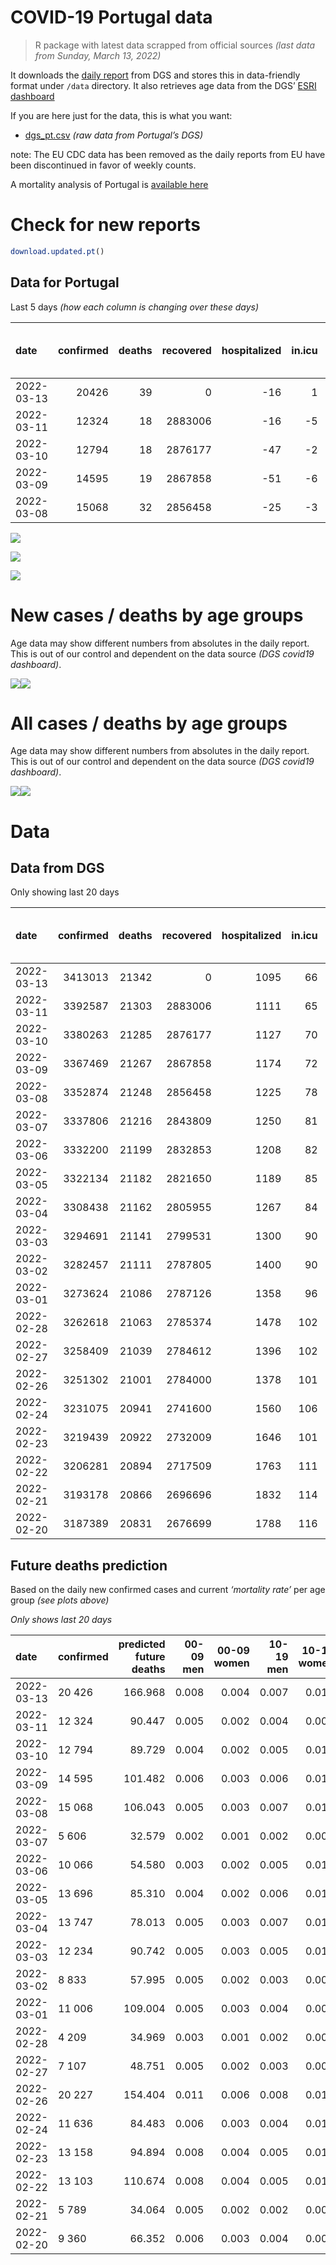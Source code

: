 COVID-19 Portugal data
================

> R package with latest data scrapped from official sources *(last data
> from Sunday, March 13, 2022)*

It downloads the [daily
report](https://covid19.min-saude.pt/relatorio-de-situacao/) from DGS
and stores this in data-friendly format under `/data` directory. It also
retrieves age data from the DGS’ [ESRI
dashboard](https://covid19.min-saude.pt/ponto-de-situacao-atual-em-portugal/)

If you are here just for the data, this is what you want:

-   [dgs\_pt.csv](raw/master/data/dgs_pt.csv) *(raw data from Portugal’s
    DGS)*

note: The EU CDC data has been removed as the daily reports from EU have
been discontinued in favor of weekly counts.

A mortality analysis of Portugal is [available
here](https://averissimo.github.io/covid19-analysis/mortality.html)

# Check for new reports

``` r
download.updated.pt()
```

## Data for Portugal

Last 5 days *(how each column is changing over these days)*

| date       | confirmed | deaths | recovered | hospitalized | in.icu | first vaccine | second vaccine | confirmed m 00-09 | confirmed w 00-09 | confirmed m 10-19 | confirmed w 10-19 | confirmed m 20-29 | confirmed w 20-29 | confirmed m 30-39 | confirmed w 30-39 | confirmed m 40-49 | confirmed w 40-49 | confirmed m 50-59 | confirmed w 50-59 | confirmed m 60-69 | confirmed w 60-69 | confirmed m 70-79 | confirmed w 70-79 | confirmed m 80+ | confirmed w 80+ | death m 00-09 | death w 00-09 | death m 10-19 | death w 10-19 | death m 20-29 | death w 20-29 | death m 30-39 | death w 30-39 | death m 40-49 | death w 40-49 | death m 50-59 | death w 50-59 | death m 60-69 | death w 60-69 | death m 70-79 | death w 70-79 | death m 80+ | death w 80+ | contacts |
|:-----------|----------:|-------:|----------:|-------------:|-------:|--------------:|---------------:|------------------:|------------------:|------------------:|------------------:|------------------:|------------------:|------------------:|------------------:|------------------:|------------------:|------------------:|------------------:|------------------:|------------------:|------------------:|------------------:|----------------:|----------------:|--------------:|--------------:|--------------:|--------------:|--------------:|--------------:|--------------:|--------------:|--------------:|--------------:|--------------:|--------------:|--------------:|--------------:|--------------:|--------------:|------------:|------------:|---------:|
| 2022-03-13 |     20426 |     39 |         0 |          -16 |      1 |            NA |             NA |               734 |               666 |              1563 |              1668 |              1207 |              1503 |              1095 |              1619 |              1298 |              2110 |              1106 |              1658 |               784 |              1058 |               607 |               684 |             374 |             680 |             0 |             0 |             0 |             0 |             0 |             0 |             0 |             0 |             0 |             1 |             0 |             0 |             3 |             1 |             9 |             3 |          10 |          12 |   -76533 |
| 2022-03-11 |     12324 |     18 |   2883006 |          -16 |     -5 |            NA |             NA |               436 |               384 |               965 |              1080 |               813 |              1036 |               693 |               980 |               794 |              1285 |               647 |               922 |               423 |               600 |               327 |               367 |             210 |             354 |             0 |             0 |             0 |             0 |             0 |             0 |             0 |             0 |             0 |             0 |             0 |             1 |             1 |             1 |             1 |             1 |           7 |           6 |   -12033 |
| 2022-03-10 |     12794 |     18 |   2876177 |          -47 |     -2 |            NA |             NA |               394 |               393 |              1166 |              1222 |               918 |              1033 |               721 |               951 |               845 |              1310 |               632 |               960 |               432 |               536 |               331 |               376 |             200 |             359 |             0 |             0 |             0 |             0 |             0 |             0 |             0 |             0 |             0 |             0 |             0 |             0 |             0 |             0 |             2 |             2 |           8 |           6 |    -2570 |
| 2022-03-09 |     14595 |     19 |   2867858 |          -51 |     -6 |            NA |             NA |               496 |               473 |              1422 |              1593 |              1011 |              1310 |               781 |              1075 |               923 |              1345 |               687 |              1023 |               463 |               586 |               351 |               391 |             238 |             414 |             0 |             0 |             0 |             0 |             0 |             0 |             0 |             0 |             0 |             0 |             1 |             0 |             1 |             0 |             0 |             1 |           4 |          12 |    -2966 |
| 2022-03-08 |     15068 |     32 |   2856458 |          -25 |     -3 |            NA |             NA |               435 |               478 |              1534 |              1708 |               989 |              1207 |               755 |              1014 |               946 |              1548 |               704 |              1074 |               498 |               677 |               391 |               439 |             258 |             393 |             0 |             0 |             0 |             0 |             0 |             0 |             0 |             0 |             0 |             0 |             3 |             0 |             4 |             0 |             3 |             2 |          10 |          10 |    -4198 |

![](README_files/figure-gfm/totals-1.svg)<!-- -->

![](README_files/figure-gfm/differential-1.svg)<!-- -->

![](README_files/figure-gfm/differential_7days-1.svg)<!-- -->

# New cases / deaths by age groups

Age data may show different numbers from absolutes in the daily report.
This is out of our control and dependent on the data source *(DGS
covid19 dashboard)*.

![](README_files/figure-gfm/new_cases_deaths-1.svg)<!-- -->![](README_files/figure-gfm/new_cases_deaths-2.svg)<!-- -->

# All cases / deaths by age groups

Age data may show different numbers from absolutes in the daily report.
This is out of our control and dependent on the data source *(DGS
covid19 dashboard)*.

![](README_files/figure-gfm/total_cases_deaths-1.svg)<!-- -->![](README_files/figure-gfm/total_cases_deaths-2.svg)<!-- -->

# Data

## Data from DGS

Only showing last 20 days

| date       | confirmed | deaths | recovered | hospitalized | in.icu | confirmed m 00-09 | confirmed w 00-09 | confirmed m 10-19 | confirmed w 10-19 | confirmed m 20-29 | confirmed w 20-29 | confirmed m 30-39 | confirmed w 30-39 | confirmed m 40-49 | confirmed w 40-49 | confirmed m 50-59 | confirmed w 50-59 | confirmed m 60-69 | confirmed w 60-69 | confirmed m 70-79 | confirmed w 70-79 | confirmed m 80+ | confirmed w 80+ | death m 00-09 | death w 00-09 | death m 10-19 | death w 10-19 | death m 20-29 | death w 20-29 | death m 30-39 | death w 30-39 | death m 40-49 | death w 40-49 | death m 50-59 | death w 50-59 | death m 60-69 | death w 60-69 | death m 70-79 | death w 70-79 | death m 80+ | death w 80+ | first vaccine | second vaccine | contacts |
|:-----------|----------:|-------:|----------:|-------------:|-------:|------------------:|------------------:|------------------:|------------------:|------------------:|------------------:|------------------:|------------------:|------------------:|------------------:|------------------:|------------------:|------------------:|------------------:|------------------:|------------------:|----------------:|----------------:|--------------:|--------------:|--------------:|--------------:|--------------:|--------------:|--------------:|--------------:|--------------:|--------------:|--------------:|--------------:|--------------:|--------------:|--------------:|--------------:|------------:|------------:|--------------:|---------------:|---------:|
| 2022-03-13 |   3413013 |  21342 |         0 |         1095 |     66 |            178771 |            170788 |            235623 |            236952 |            250461 |            272779 |            243055 |            290794 |            260807 |            328665 |            181138 |            224298 |            115797 |            133852 |             70283 |             80020 |           47474 |           88436 |             2 |             1 |             1 |             2 |            11 |             8 |            34 |            22 |           138 |            86 |           444 |           190 |          1337 |           612 |          2871 |          1745 |        6387 |        7451 |            NA |             NA |        0 |
| 2022-03-11 |   3392587 |  21303 |   2883006 |         1111 |     65 |            178037 |            170122 |            234060 |            235284 |            249254 |            271276 |            241960 |            289175 |            259509 |            326555 |            180032 |            222640 |            115013 |            132794 |             69676 |             79336 |           47100 |           87756 |             2 |             1 |             1 |             2 |            11 |             8 |            34 |            22 |           138 |            85 |           444 |           190 |          1334 |           611 |          2862 |          1742 |        6377 |        7439 |            NA |             NA |    76533 |
| 2022-03-10 |   3380263 |  21285 |   2876177 |         1127 |     70 |            177601 |            169738 |            233095 |            234204 |            248441 |            270240 |            241267 |            288195 |            258715 |            325270 |            179385 |            221718 |            114590 |            132194 |             69349 |             78969 |           46890 |           87402 |             2 |             1 |             1 |             2 |            11 |             8 |            34 |            22 |           138 |            85 |           444 |           189 |          1333 |           610 |          2861 |          1741 |        6370 |        7433 |            NA |             NA |    88566 |
| 2022-03-09 |   3367469 |  21267 |   2867858 |         1174 |     72 |            177207 |            169345 |            231929 |            232982 |            247523 |            269207 |            240546 |            287244 |            257870 |            323960 |            178753 |            220758 |            114158 |            131658 |             69018 |             78593 |           46690 |           87043 |             2 |             1 |             1 |             2 |            11 |             8 |            34 |            22 |           138 |            85 |           444 |           189 |          1333 |           610 |          2859 |          1739 |        6362 |        7427 |            NA |             NA |    91136 |
| 2022-03-08 |   3352874 |  21248 |   2856458 |         1225 |     78 |            176711 |            168872 |            230507 |            231389 |            246512 |            267897 |            239765 |            286169 |            256947 |            322615 |            178066 |            219735 |            113695 |            131072 |             68667 |             78202 |           46452 |           86629 |             2 |             1 |             1 |             2 |            11 |             8 |            34 |            22 |           138 |            85 |           443 |           189 |          1332 |           610 |          2859 |          1738 |        6358 |        7415 |            NA |             NA |    94102 |
| 2022-03-07 |   3337806 |  21216 |   2843809 |         1250 |     81 |            176276 |            168394 |            228973 |            229681 |            245523 |            266690 |            239010 |            285155 |            256001 |            321067 |            177362 |            218661 |            113197 |            130395 |             68276 |             77763 |           46194 |           86236 |             2 |             1 |             1 |             2 |            11 |             8 |            34 |            22 |           138 |            85 |           440 |           189 |          1328 |           610 |          2856 |          1736 |        6348 |        7405 |            NA |             NA |    98300 |
| 2022-03-06 |   3332200 |  21199 |   2832853 |         1208 |     82 |            176092 |            168179 |            228400 |            228961 |            245089 |            266182 |            238702 |            284736 |            255639 |            320489 |            177143 |            218318 |            113080 |            130235 |             68165 |             77626 |           46118 |           86100 |             2 |             1 |             1 |             2 |            11 |             8 |            34 |            22 |           138 |            85 |           440 |           189 |          1327 |           610 |          2856 |          1735 |        6343 |        7395 |            NA |             NA |        0 |
| 2022-03-05 |   3322134 |  21182 |   2821650 |         1189 |     85 |            175785 |            167887 |            227281 |            227523 |            244334 |            265163 |            238187 |            284005 |            255005 |            319577 |            176753 |            217737 |            112819 |            129871 |             67980 |             77407 |           45990 |           85885 |             2 |             1 |             1 |             2 |            11 |             8 |            34 |            22 |           137 |            85 |           440 |           189 |          1326 |           609 |          2856 |          1734 |        6338 |        7387 |            NA |             NA |        0 |
| 2022-03-04 |   3308438 |  21162 |   2805955 |         1267 |     84 |            175392 |            167508 |            225792 |            225507 |            243246 |            263690 |            237476 |            283097 |            254267 |            318435 |            176233 |            216980 |            112432 |            129398 |             67676 |             77062 |           45811 |           85508 |             2 |             1 |             1 |             2 |            11 |             8 |            34 |            22 |           137 |            85 |           439 |           189 |          1325 |           609 |          2852 |          1734 |        6332 |        7379 |            NA |             NA |   113584 |
| 2022-03-03 |   3294691 |  21141 |   2799531 |         1300 |     90 |            174921 |            167030 |            224252 |            223440 |            242291 |            262378 |            236789 |            282142 |            253481 |            317191 |            175688 |            216208 |            112061 |            128919 |             67403 |             76747 |           45641 |           85180 |             2 |             1 |             1 |             2 |            11 |             8 |            34 |            22 |           137 |            85 |           439 |           189 |          1323 |           609 |          2845 |          1732 |        6328 |        7373 |            NA |             NA |   131854 |
| 2022-03-02 |   3282457 |  21111 |   2787805 |         1400 |     90 |            174461 |            166577 |            223033 |            221991 |            241477 |            261352 |            236130 |            281200 |            252679 |            316096 |            175219 |            215484 |            111699 |            128416 |             67084 |             76418 |           45420 |           84805 |             2 |             1 |             1 |             2 |            11 |             8 |            34 |            22 |           137 |            85 |           439 |           188 |          1323 |           608 |          2843 |          1727 |        6319 |        7361 |            NA |             NA |   157575 |
| 2022-03-01 |   3273624 |  21086 |   2787126 |         1358 |     96 |            174019 |            166160 |            222221 |            221023 |            240884 |            260569 |            235638 |            280520 |            252111 |            315300 |            174828 |            214939 |            111445 |            128099 |             66911 |             76200 |           45266 |           84580 |             2 |             1 |             1 |             2 |            11 |             8 |            34 |            22 |           137 |            85 |           438 |           188 |          1322 |           608 |          2835 |          1726 |        6311 |        7355 |            NA |             NA |   158426 |
| 2022-02-28 |   3262618 |  21063 |   2785374 |         1478 |    102 |            173555 |            165697 |            221287 |            220009 |            240272 |            259773 |            235118 |            279746 |            251433 |            314286 |            174292 |            214151 |            111056 |            127566 |             66554 |             75816 |           44990 |           84115 |             2 |             1 |             1 |             2 |            11 |             8 |            33 |            22 |           137 |            85 |           438 |           188 |          1321 |           606 |          2832 |          1726 |        6305 |        7345 |            NA |             NA |   159091 |
| 2022-02-27 |   3258409 |  21039 |   2784612 |         1396 |    102 |            173314 |            165473 |            220927 |            219661 |            240040 |            259435 |            234876 |            279439 |            251175 |            313881 |            174094 |            213882 |            110916 |            127392 |             66430 |             75700 |           44898 |           83978 |             2 |             1 |             1 |             2 |            11 |             8 |            33 |            22 |           137 |            85 |           438 |           187 |          1321 |           606 |          2827 |          1724 |        6298 |        7336 |            NA |             NA |   159499 |
| 2022-02-26 |   3251302 |  21001 |   2784000 |         1378 |    101 |            172910 |            165091 |            220305 |            219014 |            239654 |            258926 |            234469 |            278902 |            250701 |            313186 |            173785 |            213421 |            110670 |            127053 |             66250 |             75508 |           44794 |           83775 |             2 |             1 |             1 |             2 |            11 |             8 |            33 |            22 |           137 |            85 |           437 |           187 |          1320 |           605 |          2821 |          1719 |        6286 |        7324 |            NA |             NA |   426472 |
| 2022-02-24 |   3231075 |  20941 |   2741600 |         1560 |    106 |            171921 |            164141 |            218489 |            217207 |            238335 |            257259 |            233307 |            277356 |            249501 |            311409 |            172881 |            212108 |            109918 |            126179 |             65730 |             74894 |           44438 |           83130 |             2 |             1 |             1 |             2 |            11 |             8 |            33 |            22 |           137 |            85 |           437 |           187 |          1320 |           603 |          2809 |          1717 |        6261 |        7305 |            NA |             NA |   448694 |
| 2022-02-23 |   3219439 |  20922 |   2732009 |         1646 |    101 |            171366 |            163603 |            217439 |            216043 |            237599 |            256316 |            232667 |            276356 |            248731 |            310335 |            172416 |            211436 |            109556 |            125690 |             65452 |             74557 |           44240 |           82773 |             2 |             1 |             1 |             2 |            11 |             8 |            33 |            22 |           137 |            85 |           435 |           187 |          1320 |           601 |          2808 |          1716 |        6255 |        7298 |            NA |             NA |   459334 |
| 2022-02-22 |   3206281 |  20894 |   2717509 |         1763 |    111 |            170648 |            162895 |            216209 |            214732 |            236769 |            255215 |            231932 |            275353 |            247966 |            309190 |            171852 |            210652 |            109159 |            125159 |             65129 |             74175 |           44016 |           82379 |             2 |             1 |             1 |             2 |            11 |             8 |            33 |            22 |           137 |            85 |           434 |           187 |          1319 |           599 |          2805 |          1716 |        6249 |        7283 |            NA |             NA |   474904 |
| 2022-02-21 |   3193178 |  20866 |   2696696 |         1832 |    114 |            169890 |            162242 |            215037 |            213525 |            236044 |            254327 |            231231 |            274400 |            247185 |            307998 |            171288 |            209785 |            108668 |            124551 |             64762 |             73743 |           43765 |           81893 |             2 |             1 |             1 |             2 |            11 |             8 |            33 |            22 |           136 |            85 |           433 |           187 |          1319 |           598 |          2800 |          1715 |        6243 |        7270 |            NA |             NA |   489997 |
| 2022-02-20 |   3187389 |  20831 |   2676699 |         1788 |    116 |            169466 |            161897 |            214488 |            213004 |            235715 |            253900 |            230863 |            273940 |            246800 |            307484 |            171045 |            209413 |            108489 |            124326 |             64643 |             73627 |           43677 |           81770 |             2 |             1 |             1 |             2 |            11 |             8 |            33 |            22 |           134 |            85 |           432 |           186 |          1318 |           595 |          2797 |          1713 |        6234 |        7257 |            NA |             NA |   505037 |

## Future deaths prediction

Based on the daily new confirmed cases and current *‘mortality rate’*
per age group *(see plots above)*

*Only shows last 20 days*

| date       | confirmed | predicted future deaths | 00-09 men | 00-09 women | 10-19 men | 10-19 women | 20-29 men | 20-29 women | 30-39 men | 30-39 women | 40-49 men | 40-49 women | 50-59 men | 50-59 women | 60-69 men | 60-69 women | 70-79 men | 70-79 women | 80+ men | 80+ women |
|:-----------|:----------|------------------------:|----------:|------------:|----------:|------------:|----------:|------------:|----------:|------------:|----------:|------------:|----------:|------------:|----------:|------------:|----------:|------------:|--------:|----------:|
| 2022-03-13 | 20 426    |                 166.968 |     0.008 |       0.004 |     0.007 |       0.014 |     0.053 |       0.044 |     0.153 |       0.122 |     0.687 |       0.552 |     2.711 |       1.404 |     9.052 |       4.837 |    24.795 |      14.916 |  50.317 |    57.292 |
| 2022-03-11 | 12 324    |                  90.447 |     0.005 |       0.002 |     0.004 |       0.009 |     0.036 |       0.030 |     0.097 |       0.074 |     0.420 |       0.336 |     1.586 |       0.781 |     4.884 |       2.743 |    13.358 |       8.003 |  28.253 |    29.826 |
| 2022-03-10 | 12 794    |                  89.729 |     0.004 |       0.002 |     0.005 |       0.010 |     0.040 |       0.030 |     0.101 |       0.072 |     0.447 |       0.343 |     1.549 |       0.813 |     4.988 |       2.451 |    13.521 |       8.199 |  26.907 |    30.247 |
| 2022-03-09 | 14 595    |                 101.482 |     0.006 |       0.003 |     0.006 |       0.013 |     0.044 |       0.038 |     0.109 |       0.081 |     0.488 |       0.352 |     1.684 |       0.867 |     5.346 |       2.679 |    14.338 |       8.527 |  32.020 |    34.881 |
| 2022-03-08 | 15 068    |                 106.043 |     0.005 |       0.003 |     0.007 |       0.014 |     0.043 |       0.035 |     0.106 |       0.077 |     0.501 |       0.405 |     1.726 |       0.910 |     5.750 |       3.095 |    15.972 |       9.573 |  34.710 |    33.111 |
| 2022-03-07 | 5 606     |                  32.579 |     0.002 |       0.001 |     0.002 |       0.006 |     0.019 |       0.015 |     0.043 |       0.032 |     0.192 |       0.151 |     0.537 |       0.291 |     1.351 |       0.732 |     4.534 |       2.988 |  10.225 |    11.458 |
| 2022-03-06 | 10 066    |                  54.580 |     0.003 |       0.002 |     0.005 |       0.012 |     0.033 |       0.030 |     0.072 |       0.055 |     0.335 |       0.239 |     0.956 |       0.492 |     3.014 |       1.664 |     7.557 |       4.776 |  17.221 |    18.114 |
| 2022-03-05 | 13 696    |                  85.310 |     0.004 |       0.002 |     0.006 |       0.017 |     0.048 |       0.043 |     0.099 |       0.069 |     0.390 |       0.299 |     1.275 |       0.641 |     4.468 |       2.163 |    12.418 |       7.523 |  24.082 |    31.763 |
| 2022-03-04 | 13 747    |                  78.013 |     0.005 |       0.003 |     0.007 |       0.017 |     0.042 |       0.038 |     0.096 |       0.072 |     0.416 |       0.326 |     1.336 |       0.654 |     4.284 |       2.190 |    11.152 |       6.869 |  22.871 |    27.635 |
| 2022-03-03 | 12 234    |                  90.742 |     0.005 |       0.003 |     0.005 |       0.012 |     0.036 |       0.030 |     0.092 |       0.071 |     0.424 |       0.287 |     1.150 |       0.613 |     4.180 |       2.300 |    13.031 |       7.175 |  29.733 |    31.595 |
| 2022-03-02 | 8 833     |                  57.995 |     0.005 |       0.002 |     0.003 |       0.008 |     0.026 |       0.023 |     0.069 |       0.051 |     0.301 |       0.208 |     0.958 |       0.462 |     2.933 |       1.449 |     7.067 |       4.754 |  20.719 |    18.957 |
| 2022-03-01 | 11 006    |                 109.004 |     0.005 |       0.003 |     0.004 |       0.009 |     0.027 |       0.023 |     0.073 |       0.059 |     0.359 |       0.265 |     1.314 |       0.668 |     4.491 |       2.437 |    14.583 |       8.374 |  37.132 |    39.178 |
| 2022-02-28 | 4 209     |                  34.969 |     0.003 |       0.001 |     0.002 |       0.003 |     0.010 |       0.010 |     0.034 |       0.023 |     0.137 |       0.106 |     0.485 |       0.228 |     1.616 |       0.796 |     5.065 |       2.530 |  12.377 |    11.543 |
| 2022-02-27 | 7 107     |                  48.751 |     0.005 |       0.002 |     0.003 |       0.005 |     0.017 |       0.015 |     0.057 |       0.041 |     0.251 |       0.182 |     0.757 |       0.391 |     2.840 |       1.550 |     7.353 |       4.187 |  13.992 |    17.103 |
| 2022-02-26 | 20 227    |                 154.404 |     0.011 |       0.006 |     0.008 |       0.015 |     0.058 |       0.049 |     0.163 |       0.117 |     0.635 |       0.465 |     2.216 |       1.112 |     8.683 |       3.996 |    21.242 |      13.390 |  47.895 |    54.343 |
| 2022-02-24 | 11 636    |                  84.483 |     0.006 |       0.003 |     0.004 |       0.010 |     0.032 |       0.028 |     0.090 |       0.076 |     0.407 |       0.281 |     1.140 |       0.569 |     4.180 |       2.236 |    11.356 |       7.349 |  26.638 |    30.078 |
| 2022-02-23 | 13 158    |                  94.894 |     0.008 |       0.004 |     0.005 |       0.011 |     0.036 |       0.032 |     0.103 |       0.076 |     0.405 |       0.300 |     1.382 |       0.664 |     4.584 |       2.428 |    13.194 |       8.330 |  30.136 |    33.196 |
| 2022-02-22 | 13 103    |                 110.674 |     0.008 |       0.004 |     0.005 |       0.010 |     0.032 |       0.026 |     0.098 |       0.072 |     0.413 |       0.312 |     1.382 |       0.734 |     5.669 |       2.780 |    14.992 |       9.421 |  33.769 |    40.947 |
| 2022-02-21 | 5 789     |                  34.064 |     0.005 |       0.002 |     0.002 |       0.004 |     0.014 |       0.013 |     0.051 |       0.035 |     0.204 |       0.134 |     0.596 |       0.315 |     2.067 |       1.029 |     4.861 |       2.530 |  11.839 |    10.363 |
| 2022-02-20 | 9 360     |                  66.352 |     0.006 |       0.003 |     0.004 |       0.007 |     0.024 |       0.021 |     0.074 |       0.056 |     0.331 |       0.235 |     0.907 |       0.479 |     3.071 |       1.769 |     9.395 |       5.932 |  21.795 |    22.243 |
